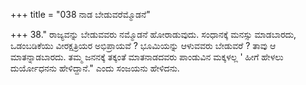 +++
title = "038 ನಾಡ ಬೇಡುವರೆಮ್ಮೊಡನೆ"

+++
38." ರಾಜ್ಯವನ್ನು ಬೇಡುವವರು ನಮ್ಮೊಡನೆ ಹೋರಾಡುವುದು. ಸಂಧಾನಕ್ಕೆ ಮನಸ್ಸು ಮಾಡಬಾರದು, ಒಡಂಬಡಿಕೆಯು ವೀರಕ್ಷತ್ರಿಯರ ಅಭಿಪ್ರಾಯವೆ ? ಭೂಮಿಯನ್ನು ಆಳುವವರು ಬೇಡುವರೆ ? ತಾವು ಆ ಮಾತನ್ನಾಡಬಾರದು. ತಮ್ಮ ಜನನಕ್ಕೆ ತಕ್ಕಂತೆ ಮಾತನಾಡದವರು ಪಾಂಡುವಿನ ಮಕ್ಕಳಲ್ಲ ' ಹೀಗೆ ಹೇಳಲು  ದುರ್ಯೋಧನನು ಹೇಳಿದ್ದಾನೆ." ಎಂದು ಸಂಜಯನು ಹೇಳಿದನು.